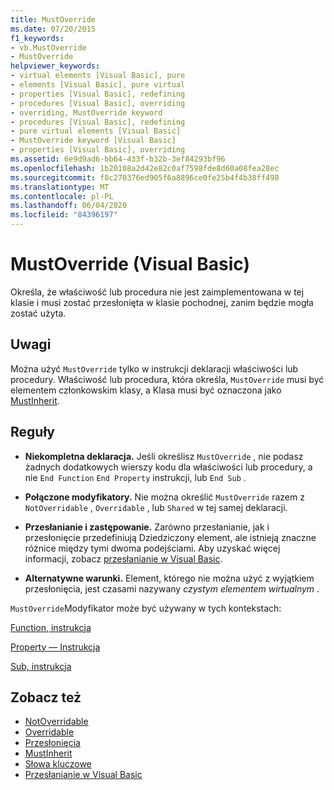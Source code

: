 ```yaml
---
title: MustOverride
ms.date: 07/20/2015
f1_keywords:
- vb.MustOverride
- MustOverride
helpviewer_keywords:
- virtual elements [Visual Basic], pure
- elements [Visual Basic], pure virtual
- properties [Visual Basic], redefining
- procedures [Visual Basic], overriding
- overriding, MustOverride keyword
- procedures [Visual Basic], redefining
- pure virtual elements [Visual Basic]
- MustOverride keyword [Visual Basic]
- properties [Visual Basic], overriding
ms.assetid: 6e9d9ad6-bb64-433f-b32b-3ef84293bf96
ms.openlocfilehash: 1b20108a2d42e82c0af7598fde8d60a08fea28ec
ms.sourcegitcommit: f8c270376ed905f6a8896ce0fe25b4f4b38ff498
ms.translationtype: MT
ms.contentlocale: pl-PL
ms.lasthandoff: 06/04/2020
ms.locfileid: "84396197"
---
```

# <a name="mustoverride-visual-basic"></a>MustOverride (Visual Basic)
Określa, że właściwość lub procedura nie jest zaimplementowana w tej klasie i musi zostać przesłonięta w klasie pochodnej, zanim będzie mogła zostać użyta.  
  
## <a name="remarks"></a>Uwagi  
 Można użyć `MustOverride` tylko w instrukcji deklaracji właściwości lub procedury. Właściwość lub procedura, która określa, `MustOverride` musi być elementem członkowskim klasy, a Klasa musi być oznaczona jako [MustInherit](mustinherit.md).  
  
## <a name="rules"></a>Reguły  
  
- **Niekompletna deklaracja.** Jeśli określisz `MustOverride` , nie podasz żadnych dodatkowych wierszy kodu dla właściwości lub procedury, a nie `End Function` `End Property` instrukcji, lub `End Sub` .  
  
- **Połączone modyfikatory.** Nie można określić `MustOverride` razem z `NotOverridable` , `Overridable` , lub `Shared` w tej samej deklaracji.  
  
- **Przesłanianie i zastępowanie.** Zarówno przesłanianie, jak i przesłonięcie przedefiniują Dziedziczony element, ale istnieją znaczne różnice między tymi dwoma podejściami. Aby uzyskać więcej informacji, zobacz [przesłanianie w Visual Basic](../../programming-guide/language-features/declared-elements/shadowing.md).  
  
- **Alternatywne warunki.** Element, którego nie można użyć z wyjątkiem przesłonięcia, jest czasami nazywany *czystym elementem wirtualnym* .  
  
 `MustOverride`Modyfikator może być używany w tych kontekstach:  
  
 [Function, instrukcja](../statements/function-statement.md)  
  
 [Property — Instrukcja](../statements/property-statement.md)  
  
 [Sub, instrukcja](../statements/sub-statement.md)  
  
## <a name="see-also"></a>Zobacz też

- [NotOverridable](notoverridable.md)
- [Overridable](overridable.md)
- [Przesłonięcia](overrides.md)
- [MustInherit](mustinherit.md)
- [Słowa kluczowe](../keywords/index.md)
- [Przesłanianie w Visual Basic](../../programming-guide/language-features/declared-elements/shadowing.md)
